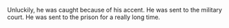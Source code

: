 Unluckily, he was caught because of his accent. He was sent to the military court. He was sent to the prison for a really long time.
